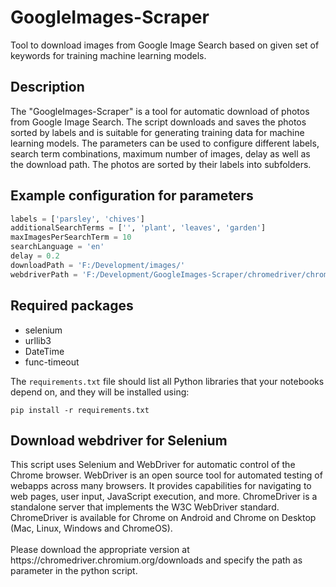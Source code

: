 # GoogleImages-Scraper
Tool to download images from Google Image Search based on given set of keywords for training machine learning models.
<br/>
<h2>Description</h2>
The "GoogleImages-Scraper" is a tool for automatic download of photos from Google Image Search. The script downloads and saves the photos sorted by labels and is suitable for generating training data for machine learning models. The parameters can be used to configure different labels, search term combinations, maximum number of images, delay as well as the download path. The photos are sorted by their labels into subfolders.

<h2>Example configuration for parameters</h2>

```python
labels = ['parsley', 'chives']
additionalSearchTerms = ['', 'plant', 'leaves', 'garden']
maxImagesPerSearchTerm = 10
searchLanguage = 'en'
delay = 0.2
downloadPath = 'F:/Development/images/'
webdriverPath = 'F:/Development/GoogleImages-Scraper/chromedriver/chromedriver.exe'
```

<h2>Required packages</h2>

* selenium 
* urllib3 
* DateTime
* func-timeout

The `requirements.txt` file should list all Python libraries that your notebooks
depend on, and they will be installed using:

```
pip install -r requirements.txt
```

<h2>Download webdriver for Selenium</h2>
This script uses Selenium and WebDriver for automatic control of the Chrome browser. WebDriver is an open source tool for automated testing of webapps across many browsers. It provides capabilities for navigating to web pages, user input, JavaScript execution, and more.  ChromeDriver is a standalone server that implements the W3C WebDriver standard. ChromeDriver is available for Chrome on Android and Chrome on Desktop (Mac, Linux, Windows and ChromeOS).
<br><br>
Please download the appropriate version at https://chromedriver.chromium.org/downloads and specify the path as parameter in the python script.
